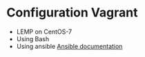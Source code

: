 Configuration Vagrant 
=====================
* LEMP on CentOS-7
* Using Bash
* Using ansible [Ansible documentation](http://docs.ansible.com/)